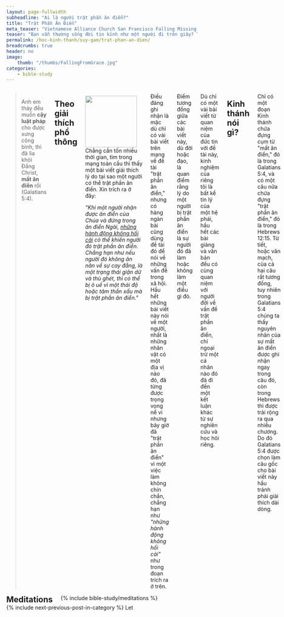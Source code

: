 ```yaml
---
layout: page-fullwidth
subheadline: "Ai là người trật phần ân điển?"
title: "Trật Phần Ân Điển"
meta_teaser: "Vietnamese Alliance Church San Francisco Falling Missing grace"
teaser: "Bạn vẫn thường sống đời tin kính như một người đi trên giây? Trật một bước là rơi xuống. Dù bạn có được diễm phúc có niềm tin rằng Chúa Giê-su sẽ chẳng hề để bạn rơi vào sự chết, nhưng sự thường xuyên sợ bị rơi xuống khiến đoạn đường hành trình vào vĩnh cửu của bạn đầy mệt mỏi và bất lực. Khi bạn biết rõ nguyên nhân nào một người có thể bị trật phần ân điển bạn sẽ kinh nghiệm được sự bình an vượt quá sự suy tưởng và Chúa Giê-su đã hứa ban."
permalink: /hoc-kinh-thanh/suy-gam/trat-phan-an-dien/
breadcrumbs: true
header: no
image:
    thumb: "/thumbs/FallingFromGrace.jpg"
categories:
    - bible-study
---
```

<!--more-->

<div class="row">
<div class="medium-8 columns" markdown="1">

> Anh em thảy đều muốn <strong>cậy luật pháp</strong> cho được xưng công bình, thì đã lìa khỏi Ðấng Christ, <strong>mất ân điển</strong> rồi (Galatians 5:4).

## Theo giải thích phổ thông

<div>
<p>
<img alt src="{{ site.baseurl }}/images/FallingFromGrace.jpg" style="border: 0px none; margin: 7px 15px 0px 0px; max-width: 100%; height: 136px; padding: 0px; float: left;">
Chẳng cần tốn nhiều thời gian, tìm trong mạng toàn cầu thì thấy một bài viết giải thích lý do tại sao một người có thể trật phần ân điển. Xin trích ra ở đây:

<p class="blockquote"><em>"Khi một người nhận được ân điển của Chúa và đứng trong ân điển Ngài, <u>những hành động không hối cải</u> có thể khiến người đó trật phần ân điển. Chẳng hạn như nếu người đó không ăn năn về sự cay đắng, là một trạng thái giận dữ và thù ghét, thì có thể bị ô uế vì một thái độ hoặc tâm thần xấu mà bị trật phần ân điển."</em></p>

</p>
</div>

Điều đáng ghi nhận là mặc dù chỉ có vài bài viết trên mạng về đề tài "trật phần ân điển," nhưng có hàng ngàn bài cũng dùng đề tài đó để nói về những vấn đề trong xã hội. Hầu hết những bài viết này nói về một người, nhất là những nhân vật có một địa vị nào đó, đã từng được trọng vọng nể vì nhưng bây giờ đã "trật phần ân điển" vì một việc làm không chín chắn, chẳng hạn như <em>"những hành động không hối cải"</em> như trong đoạn trích ra ở trên.

Điểm tương đồng giữa các bài viết này, dù đời hoặc đạo, là quan điểm rằng lý do một người bị trật phần ân điển là sự người đó đã làm hoặc không làm một điều gì đó.

Dù chỉ có một vài bài viết từ quan niệm của đức tin với đề tài này, kinh nghiệm của riêng tôi là bất kể tín lý của một hệ phái, hầu hết các bài giảng và văn bản đều có cùng quan niệm với người đời về vấn đề trật phần ân điển, chỉ ngoại trừ một cá nhân nào đó đã đi đến một kết luận khác từ sự nghiên cứu và học hỏi riêng.

## Kinh thánh nói gì?

Chỉ có một đoạn Kinh thánh chứa đựng cụm từ "mất ân điển," đó là trong Galatians 5:4, và có một câu nữa chứa đựng "trật phần ân điển," đó là trong Hebrews 12:15. Từ tiết, hoặc văn mạch, của cả hai câu rất tương đồng, tuy nhiên trong Galatians 5:4 chúng ta thấy nguyên nhân của sự mất ân điển được ghi nhận ngay trong câu đó, còn trong Hebrews thì được trải rộng ra qua nhiều chương. Do đó Galatians 5:4 được chọn làm câu gốc cho bài viết này hầu tránh phải giải thích dài dòng.

Chúng ta hãy ôn lại Galatians 5:4 ở đây một lần nữa:

<p class="blockquote">You who are <strong>trying to be justified by the law </strong>have been <strong>alienated from Christ</strong>; you have <strong>fallen away from grace</strong> (Galatians 5:4).</p>

Chúng ta thấy rõ trong Galatians 5:4 rằng nguyên nhân của sự mất ân điển không phải là sự phạm một tội nào đó nhưng là sự tìm kiếm công bình qua luật pháp. Trong khi chúng ta có thể thấy dễ hiểu là tại sao người đời mang quan điểm của họ về sự mất ân điền, nhưng điều lạ là tại sao hầu hết các tín hữu cũng hầu như bỏ lơ lời viết rõ ràng trong đoạn Kinh thánh này về sự mất ân điển: <srong><em>cậy luật pháp cho được xưng công bình</em></strong>.

It is the trying to be justified, to get right with God, to be called the righteous, to be sanctified, holy, blameless, through the keeping of the law.

So folks who hold the common interpretation, that it is some sin that makes you fall from grace, do you realize that the very effort to abide by this rule makes you fall from grace in the first place? Do you realize that you're believing the exact opposite of what Galatians 5:4 is saying?

There is a part of this verse that is even more alarming about the danger of relying on the law for justification: <strong><em>"being alienated from Christ."</em></strong> While there might be an ambiguity about the meaning of falling from grace, it is clear what being alienated from Christ means.

## 2<font style="color: rgba(0,0,0,0);">-</font>Peter<font style="color: rgba(0,0,0,0);">-</font>3:17

> <sup>15</sup>And regard the patience of our Lord as salvation, just as also our dear brother Paul wrote to you, according to the wisdom given to him,  <sup>16</sup>speaking of these things in all his letters. Some things in these letters are <strong><u>hard to understand</u></strong>, things the ignorant and unstable <strong><u>twist to their own destruction</u></strong>, as they also do to the rest of the scriptures.  <sup>17</sup>Therefore, dear friends, since you have been forewarned, be on your guard that you do not get led astray by the error of these unprincipled men and <strong><u>fall from your firm grasp on the truth</u></strong>.  <sup>18</sup>But grow in the grace and knowledge of our Lord and Savior Jesus Christ. To him be the honor both now and on that eternal day (2 Peter 3:15-18).

A pastor preached a sermon, which was posted on youtube titled <em>"Do not take advantage of God's grace,"</em> citing the 2 Peter 3:15-18 verses quoted above. These verses were used to support the concept of falling from grace according to common interpretation. The citing of these verses in the sermon's context erred in several aspects.

- They do not talk of falling from grace, but of falling from a firm grasp on the truth. The context around it shows Paul was warning his audience of those who distorted Scriptures.
- They do not talk of <em>"unrepentant actions"</em> but of the apostle's call to the audience to be on guard against erroneous doctrine.

As an aside, in order to guard against erroneous interpretation of any Scriptures, one must be careful to preserve context. We can use the topic of "falling from grace" as an example. We must consider all foundational truths around the topic:

- Several scriptures that form the basis for the concept of "grace."
- To fall from grace one must have committed an unforgivable sin; there are several passages that help us form this basis.
- Study the immediate context of "falling from grace" to see that the root cause is the reliance on the keeping of the law.

And perhaps there are other truths that might help us make sure we don't err in our interpretation; truths such as righteousness, reconciliation, man's total depravity, being born again, flesh vs. spirit, etc. If we do our job correctly we'd find that none of the foundation truths we find are in conflict with any other found in the Bible.

## Common interpretation revisited
 
For the time being, let us reason from the point of view of the common interpretation, specifically from the article of which we took an excerpt.

<p class="blockquote">For instance, if bitterness, which is actually a state of anger and hatred, is not repented of, one could become defiled by that <u>wrong attitude</u> or spirit and fall short of the grace of God.</p>

If it is true that an "unrepentant sin" will cause someone to fall from grace, then it is incumbent upon the individual to rid himself of all possibilities of such sins. But is it even possible for anyone to rid himself of every trace of this type of sin which causes the falling from grace?

"Wrong attitude" is also too subjective a term to describe a condition that can have such eternal consequences as falling from grace. A hyper sensitive person may perceive an emotional state as "wrong," while another person of certain temperament may perceive it as normal in their culture or upbringing. Such ambiguous definition cannot be used to define our relationship with God.

The common misconception concerning the issue of sin is we become sinners the moment we commit something that violates God's law. Someone may have theological degrees with the belief that we're sinners by nature, in practice, in conversation and the sermons that they preach, it shows they believe otherwise.

There are at least two Scripture passages that tell us what sin really is.

#### John<font style="color: rgba(0,0,0,0);">-</font>16:8-9

Jesus speaks of the Holy Spirit:

<p class="blockquote"> <sup>8</sup>When he comes, he will prove the world to be in the <strong>wrong about sin</strong> and righteousness and judgment: <sup>9</sup><strong>about sin, because people do not believe in me</strong>.</p>

How is the world wrong about sin? It is wrong because it consistently believes that sin has to do with what people do, what act they commit, what good things they neglect to do. In holding such belief, they imply the solution lies in the sinner's determination to stop sinning. Jesus declared that such belief is wrong, because even if a person has somehow managed never to commit a sin common to man, he is still a sinner. What he needs is not that he has to learn how to quit sinning, but he needs is to trust in Christ.

This verse is in agreement with the key verse of this writing, Galatians 5:4 to be quoted again here:

<p class="blockquote">You who are trying to be justified by the law have been alienated from Christ; you have <strong>fallen away from grace</strong> (Galatians 5:4).</p>

The law doesn't deal with the sin nature, but it deals with the sins that people commit. It deals with them one at a time. One sin, one sacrifice. But faith in Christ deals with our sin nature once for all. Do you see the connection here? The insistence to deal with sins through the law, not the sins though they may be so vile and cause so much pain for those who fall into them, is the principle cause for falling away from grace.

#### Matthew<font style="color: rgba(0,0,0,0);">-</font>5:27-28

<p class="blockquote"><sup>27</sup>You have heard that it was said, ‘You shall not commit adultery. <sup>28</sup>But I tell you that anyone who looks at a woman lustfully has already committed adultery with her in his heart.</p>

Once again, Jesus confirmed that the action is just a product of what is already in the heart, which is another way to say it's embedded deep in the sin nature of man. Stopping the action does not eradicate it from every cell that made up parts of the living being.

But it seems there is a veil over the eyes of many because even until now, the large majority of people of faith still focus on the wrong object. However when the Holy Spirit comes into the hearts of those who seek the truth, they will be convicted and realize that they had been wrong all along about sin.

## In conclusion

The real cause for someone to fall away from grace is their reliance on the observance of the law for justification. This is the way of the world, and the world is wrong about how to deal with sins. Unfortunately so many in the church hold this concept of sin just like the world.

> Do not be conformed to this present world, but be transformed by the renewing of your mind, so that you may test and approve what is the will of God--what is good and well-pleasing and perfect (Romans 12:2).

The world tries to use the law as means to draw near to God, but instead it alienates them from Christ. The Bible recorded the first example of the effect of the law on the relationship between God and Man. The appearance of the law in the conscience of the first couple in the Garden of Eden in the form of the knowledge of good and evil immediately drove a wedge between them and God. But thankfully God already knew this and had prepared beforehand a way to bring them back to Him. All they needed, as we do now, is to fix our eyes on the One that God had sent (John 3:14).

{% include bible-study/bible-study-footer %}
</div><!-- /.medium-8.columns -->
<div class="bible-index medium-4 columns">

<h2 style="margin: 0px">Meditations</h2>
        {% include bible-study/meditations %}
</div><!-- /.medium-4.columns -->
</div><!-- /.row -->

<div class="small-12" style="padding: 0px; border-bottom: none;">
    {% include next-previous-post-in-category %}
Let</div>
